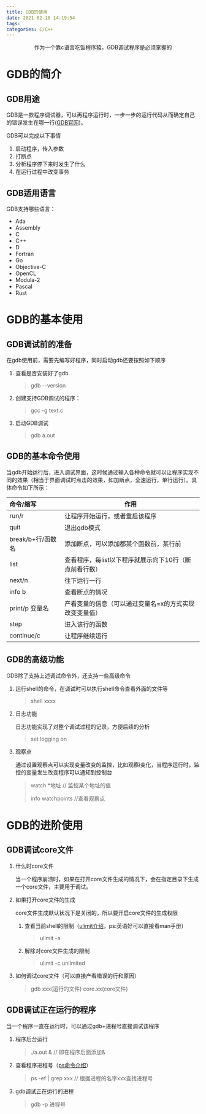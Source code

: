 ```yaml
---
title: GDB的使用
date: 2021-02-10 14:19:54
tags:
categories: C/C++
---
```


<p align="center">
    作为一个靠c语言吃饭程序猿，GDB调试程序是必须掌握的
</p>
<!--more-->


# GDB的简介

## GDB用途

GDB是一款程序调试器，可以再程序运行时，一步一步的运行代码从而确定自己的错误发生在哪一行([GDB官网](https://www.gnu.org/software/gdb/))。

GDB可以完成以下事情

1. 启动程序，传入参数
2. 打断点
3. 分析程序停下来时发生了什么
4. 在运行过程中改变事务

## GDB适用语言

GDB支持哪些语言：

- Ada
- Assembly
- C
- C++
- D
- Fortran
- Go
- Objective-C
- OpenCL
- Modula-2
- Pascal
- Rust

# GDB的基本使用

## GDB调试前的准备

在gdb使用前，需要先编写好程序，同时启动gdb还要按照如下顺序

1. 查看是否安装好了gdb

   > gdb --version

2. 创建支持GDB调试的程序：

   > gcc -g text.c

3. 启动GDB调试

   > gdb a.out

## GDB的基本命令使用

当gdb开始运行后，进入调试界面，这时候通过输入各种命令就可以让程序实现不同的效果（相当于界面调试时点击的效果，如加断点，全速运行，单行运行）。具体命令如下所示：

| 命令/缩写         | 作用                                                   |
| :---------------- | ------------------------------------------------------ |
| run/r             | 让程序开始运行，或者重启该程序                         |
| quit              | 退出gdb模式                                            |
| break/b+行/函数名 | 添加断点，可以添加都某个函数前，某行前                 |
| list              | 查看程序，每list以下程序就展示向下10行（断点前看行数） |
| next/n            | 往下运行一行                                           |
| info b            | 查看断点的情况                                         |
| print/p 变量名    | 产看变量的信息（可以通过变量名=x的方式实现改变变量值） |
| step              | 进入该行的函数                                         |
| continue/c        | 让程序继续运行                                         |

## GDB的高级功能

GDB除了支持上述调试命令外，还支持一些高级命令

1. 运行shell的命令，在调试时可以执行shell命令查看外面的文件等

   > shell xxxx

2. 日志功能

   日志功能实现了对整个调试过程的记录，方便后续的分析

   > set logging on

3. 观察点

   通过设置观察点可以实现变量改变的监控，比如观察i变化，当程序运行时，监控的变量发生改变程序可以通知到控制台

   > watch *地址 // 监控某个地址的值
   >
   > info watchpoints //查看观察点

# GDB的进阶使用

## GDB调试core文件

1. 什么时core文件

   当一个程序崩溃时，如果在打开core文件生成的情况下，会在指定目录下生成一个core文件，主要用于调试。

2. 如果打开core文件的生成

   core文件生成默认状况下是关闭的，所以要开启core文件的生成权限

   1. 查看当前shell的限制（[ulimit介绍](https://www.runoob.com/linux/linux-comm-ulimit.html)，ps:英语好可以直接看man手册）

      > ulimit -a

   2. 解除对core文件生成的限制

      > ulimit -c unlimited

3. 如何调试core文件（可以直接产看错误的行和原因）

   > gdb xxx(运行的文件) core.xx(core文件)

## GDB调试正在运行的程序

当一个程序一直在运行时，可以通过gdb+进程号直接调试该程序

1. 程序后台运行

   > ./a.out &  // 即在程序后面添加&

2. 查看程序进程号（[ps命令介绍](https://www.runoob.com/linux/linux-comm-ps.html)）

   > ps -ef | grep xxx  // 根据进程的名字xxx查找进程号

3. gdb调试正在运行的进程

   > gdb -p 进程号